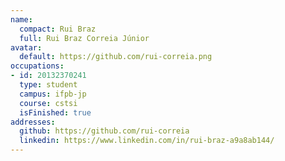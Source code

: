 ```yaml
---
name:
  compact: Rui Braz
  full: Rui Braz Correia Júnior
avatar:
  default: https://github.com/rui-correia.png
occupations:
- id: 20132370241
  type: student
  campus: ifpb-jp
  course: cstsi
  isFinished: true
addresses:
  github: https://github.com/rui-correia
  linkedin: https://www.linkedin.com/in/rui-braz-a9a8ab144/
---
```

